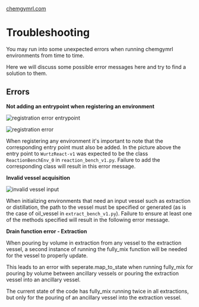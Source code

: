 [chemgymrl.com](https://chemgymrl.com/)

# Troubleshooting

You may run into some unexpected errors when running chemgymrl environments from time to time. 

Here we will discuss some possible error messages here and try to find a solution to them.

## Errors

**Not adding an entrypoint when registering an environment**

![registration error entrypoint](../tutorial_figures/troubleshooting/registration_error_entrypoint.png)

![registration error](../tutorial_figures/troubleshooting/registration_error.png)

When registering any environment it's important to note that the corresponding entry point must also be added. In the 
picture above the entry point to `WurtzReact-v1` was expected to be the class `ReactionBenchEnv_0` in 
`reaction_bench_v1.py`. Failure to add the corresponding class will result in this error message.

**Invalid vessel acquisition**

![invalid vessel input](../tutorial_figures/troubleshooting/invalid_vessel_input.png)

When initializing environments that need an input vessel such as extraction or distillation, the path to the vessel must 
be specified or generated (as is the case of oil_vessel in `extract_bench_v1.py`). Failure to ensure at least one of the
methods specified will result in the following error message.

**Drain function error - Extraction**

When pouring by volume in extraction from any vessel to the extraction vessel, a second instance of running the 
fully_mix function will be needed for the vessel to properly update.

This leads to an error with seperate.map_to_state when running fully_mix for pouring by volume between ancillary vessels or pouring the extraction 
vessel into an ancillary vessel.

The current state of the code has fully_mix running twice in all extractions, but only for the pouring of an ancillary 
vessel into the extraction vessel.
